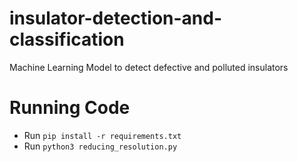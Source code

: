 # insulator-detection-and-classification
Machine Learning Model to detect defective and polluted insulators

# Running Code
- Run `pip install -r requirements.txt`
- Run `python3 reducing_resolution.py`
